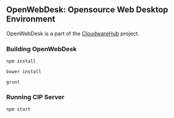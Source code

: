 ## OpenWebDesk: Opensource Web Desktop Environment

OpenWebDesk is a part of the
[CloudwareHub](http://www.cloudwarehub.com) project.



### Building OpenWebDesk

`npm install`

`bower install`

`grunt`



### Running CIP Server

`npm start`


